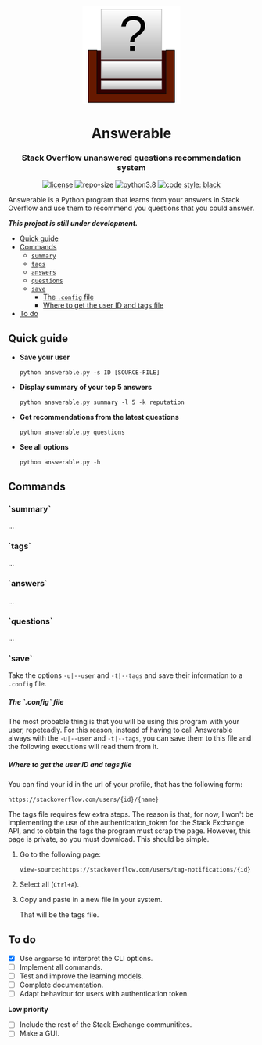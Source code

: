 <p align="center">
    <img src="doc/logo.svg" height="200px" alt="logo" title="Answerable">
</p>
<h1 align="center">Answerable</h1>
<h3 align="center">Stack Overflow unanswered questions recommendation system</h3>
<p align="center">
	<a href="LICENSE">
        <img alt="license" src="https://img.shields.io/badge/license-MIT-informational">
    </a>
	<img alt="repo-size" src="https://img.shields.io/github/repo-size/MiguelMJ/Answerable">
	<img alt="python3.8" src="https://img.shields.io/badge/python-3.8-informational">  
	<a href="https://github.com/psf/black">
        <img alt="code style: black" src="https://img.shields.io/badge/code%20style-black-000000.svg">
    </a>
</p>

Answerable is a Python program that learns from your answers in Stack Overflow and use them to recommend you questions that you could answer.

___This project is still under development.___

<span id="toc"></span>

  - [Quick guide](#Quick-guide22)
  - [Commands](#Commands48)
    - [`summary`](#`summary`50)
    - [`tags`](#`tags`54)
    - [`answers`](#`answers`58)
    - [`questions`](#`questions`62)
    - [`save`](#`save`66)
        - [The `.config` file](#The-`.config`-file70)
        - [Where to get the user ID and tags file](#Where-to-get-the-user-ID-and-tags-file74)
  - [To do](#To-do96)

<h2 id="Quick-guide22">Quick guide</h2> 

- **Save your user**

	```
	python answerable.py -s ID [SOURCE-FILE]
	```
	
- **Display summary of your top 5 answers**

	```
	python answerable.py summary -l 5 -k reputation
	```

- **Get recommendations from the latest questions**

	```
	python answerable.py questions
	```

- **See all options**

	```
	python answerable.py -h
	```

<h2 id="Commands48">Commands</h2> 

<h3 id="`summary`50">`summary`</h3> 

...

<h3 id="`tags`54">`tags`</h3> 

...

<h3 id="`answers`58">`answers`</h3> 

...

<h3 id="`questions`62">`questions`</h3> 

...

<h3 id="`save`66">`save`</h3> 

Take the options `-u|--user` and `-t|--tags` and save their information to a `.config` file. 

<h5 id="The-`.config`-file70">The `.config` file</h5> 

The most probable thing is that you will be using this program with your user, repeteadly. For this reason, instead of having to call Answerable always with the `-u|--user` and `-t|--tags`, you can save them to this file and the following executions will read them from it.

<h5 id="Where-to-get-the-user-ID-and-tags-file74">Where to get the user ID and tags file</h5> 

You can find your id in the url of your profile, that has the following form:

```
https://stackoverflow.com/users/{id}/{name}
```

The tags file requires few extra steps. The reason is that, for now, I won't be implementing the use of the authentication_token for the Stack Exchange API, and to obtain the tags the program must scrap the page. However, this page is private, so you must download. This should be simple. 

1. Go to the following page:

   ```
   view-source:https://stackoverflow.com/users/tag-notifications/{id}
   ```

2. Select all (`Ctrl+A`).

3. Copy and paste in a new file in your system.

   That will be the tags file.

<h2 id="To-do96">To do</h2> 

- [x] Use `argparse` to interpret the CLI options.
- [ ] Implement all commands.
- [ ] Test and improve the learning models.
- [ ] Complete documentation.
- [ ] Adapt behaviour for users with authentication token.

**Low priority**

- [ ] Include the rest of the Stack Exchange communitites.
- [ ] Make a GUI.

